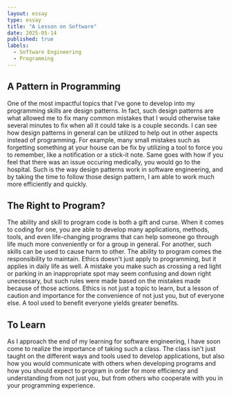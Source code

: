 ```yaml
---
layout: essay
type: essay
title: "A Lesson on Software"
date: 2025-05-14
published: true
labels:
  - Software Engineering
  - Programming
---
```



## A Pattern in Programming

One of the most impactful topics that I've gone to develop into my programming skills are design patterns. In fact, such design patterns are what allowed me to fix many common mistakes that I would otherwise take several minutes to fix when all it could take is a couple seconds.
I can see how design patterns in general can be utilized to help out in other aspects instead of programming. For example, many small mistakes such as forgetting something at your house can be fix by utilizing a tool to force you to remember, like a notification or a stick-it note. Same goes with how if you feel that there was an issue occuring medically, you would go to the hospital. Such is the way design patterns work in software engineering, and by taking the time to follow those design pattern, I am able to work much more efficiently and quickly.

## The Right to Program?

The ability and skill to program code is both a gift and curse. When it comes to coding for one, you are able to develop many applications, methods, tools, and even life-changing programs that can help someone go through life much more conveniently or for a group in general. For another, such skills can be used to cause harm to other. The ability to program comes the responsibility to maintain. Ethics doesn't just apply to programming, but it applies in daily life as well. A mistake you make such as crossing a red light or parking in an inappropriate spot may seem confusing and down right unecessary, but such rules were made based on the mistakes made because of those actions. Ethics is not just a topic to learn, but a lesson of caution and importance for the convenience of not just you, but of everyone else. A tool used to benefit everyone yields greater benefits.

## To Learn

As I approach the end of my learning for software engineering, I have soon come to realize the importance of taking such a class. The class isn't just taught on the different ways and tools used to develop applications, but also how you would communicate with others when developing programs and how you should expect to program in order for more efficiency and understanding from not just you, but from others who cooperate with you in your programming experience. 
